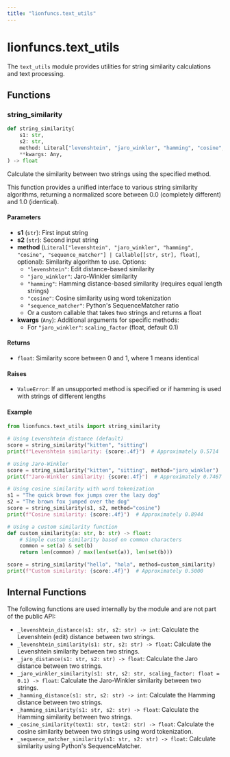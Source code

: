 ```yaml
---
title: "lionfuncs.text_utils"
---
```


# lionfuncs.text_utils

The `text_utils` module provides utilities for string similarity calculations and text processing.

## Functions

### string_similarity

```python
def string_similarity(
    s1: str,
    s2: str,
    method: Literal["levenshtein", "jaro_winkler", "hamming", "cosine", "sequence_matcher"] | Callable[[str, str], float] = "levenshtein",
    **kwargs: Any,
) -> float
```

Calculate the similarity between two strings using the specified method.

This function provides a unified interface to various string similarity algorithms, returning a normalized score between 0.0 (completely different) and 1.0 (identical).

#### Parameters

- **s1** (`str`): First input string
- **s2** (`str`): Second input string
- **method** (`Literal["levenshtein", "jaro_winkler", "hamming", "cosine", "sequence_matcher"] | Callable[[str, str], float]`, optional): Similarity algorithm to use. Options:
  - `"levenshtein"`: Edit distance-based similarity
  - `"jaro_winkler"`: Jaro-Winkler similarity
  - `"hamming"`: Hamming distance-based similarity (requires equal length strings)
  - `"cosine"`: Cosine similarity using word tokenization
  - `"sequence_matcher"`: Python's SequenceMatcher ratio
  - Or a custom callable that takes two strings and returns a float
- **kwargs** (`Any`): Additional arguments for specific methods:
  - For `"jaro_winkler"`: `scaling_factor` (float, default 0.1)

#### Returns

- `float`: Similarity score between 0 and 1, where 1 means identical

#### Raises

- `ValueError`: If an unsupported method is specified or if hamming is used with strings of different lengths

#### Example

```python
from lionfuncs.text_utils import string_similarity

# Using Levenshtein distance (default)
score = string_similarity("kitten", "sitting")
print(f"Levenshtein similarity: {score:.4f}")  # Approximately 0.5714

# Using Jaro-Winkler
score = string_similarity("kitten", "sitting", method="jaro_winkler")
print(f"Jaro-Winkler similarity: {score:.4f}")  # Approximately 0.7467

# Using cosine similarity with word tokenization
s1 = "The quick brown fox jumps over the lazy dog"
s2 = "The brown fox jumped over the dog"
score = string_similarity(s1, s2, method="cosine")
print(f"Cosine similarity: {score:.4f}")  # Approximately 0.8944

# Using a custom similarity function
def custom_similarity(a: str, b: str) -> float:
    # Simple custom similarity based on common characters
    common = set(a) & set(b)
    return len(common) / max(len(set(a)), len(set(b)))

score = string_similarity("hello", "hola", method=custom_similarity)
print(f"Custom similarity: {score:.4f}")  # Approximately 0.5000
```

## Internal Functions

The following functions are used internally by the module and are not part of the public API:

- `_levenshtein_distance(s1: str, s2: str) -> int`: Calculate the Levenshtein (edit) distance between two strings.
- `_levenshtein_similarity(s1: str, s2: str) -> float`: Calculate the Levenshtein similarity between two strings.
- `_jaro_distance(s1: str, s2: str) -> float`: Calculate the Jaro distance between two strings.
- `_jaro_winkler_similarity(s1: str, s2: str, scaling_factor: float = 0.1) -> float`: Calculate the Jaro-Winkler similarity between two strings.
- `_hamming_distance(s1: str, s2: str) -> int`: Calculate the Hamming distance between two strings.
- `_hamming_similarity(s1: str, s2: str) -> float`: Calculate the Hamming similarity between two strings.
- `_cosine_similarity(text1: str, text2: str) -> float`: Calculate the cosine similarity between two strings using word tokenization.
- `_sequence_matcher_similarity(s1: str, s2: str) -> float`: Calculate similarity using Python's SequenceMatcher.